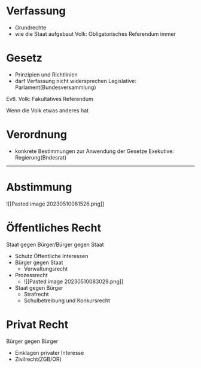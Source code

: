 # Verfassung
- Grundrechte
- wie die Staat aufgebaut
Volk: Obligatorisches Referendum immer

# Gesetz
- Prinzipien und Richtlinien
- darf Verfassung nicht widersprechen
Legislative: Parlament(Bundesversammlung)

Evtl. Volk: Fakultatives Referendum

Wenn die Volk etwas anderes hat

# Verordnung
- konkrete Bestimmungen zur  Anwendung der Gesetze
Exekutive: Regierung(Bndesrat)

---

# Abstimmung
![[Pasted image 20230510081526.png]]

# Öffentliches Recht
Staat gegen Bürger/Bürger gegen Staat
- Schutz Öffentliche Interessen
- Bürger gegen Staat
	- Verwaltungsrecht
- Prozessrecht
	- ![[Pasted image 20230510083029.png]]
- Staat gegen Bürger
	- Strafrecht
	- Schulbetreibung und Konkursrecht

# Privat Recht
Bürger gegen Bürger
- Einklagen privater Interesse
- Zivilrecht(ZGB/OR)
